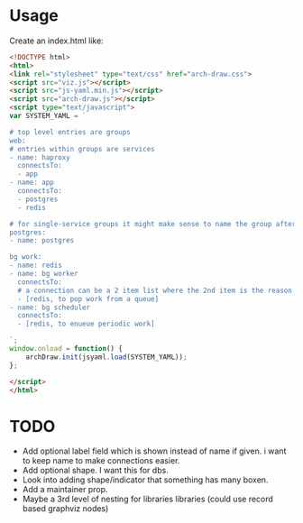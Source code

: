 # Usage

Create an index.html like:

```html
<!DOCTYPE html>
<html>
<link rel="stylesheet" type="text/css" href="arch-draw.css">
<script src="viz.js"></script>
<script src="js-yaml.min.js"></script>
<script src="arch-draw.js"></script>
<script type="text/javascript">
var SYSTEM_YAML = `

# top level entries are groups
web:
# entries within groups are services
- name: haproxy
  connectsTo:
  - app
- name: app
  connectsTo:
  - postgres
  - redis

# for single-service groups it might make sense to name the group after the service
postgres:
- name: postgres

bg work:
- name: redis
- name: bg worker
  connectsTo:
  # a connection can be a 2 item list where the 2nd item is the reason for the connection
  - [redis, to pop work from a queue]
- name: bg scheduler
  connectsTo:
  - [redis, to enueue periodic work]

`;
window.onload = function() {
    archDraw.init(jsyaml.load(SYSTEM_YAML));
};

</script>
</html>

```

# TODO

- Add optional label field which is shown instead of name if given. i want to keep name to make connections easier.
- Add optional shape. I want this for dbs.
- Look into adding shape/indicator that something has many boxen.
- Add a maintainer prop.
- Maybe a 3rd level of nesting for libraries libraries (could use record based graphviz nodes)
